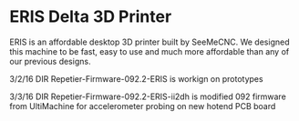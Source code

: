 ERIS Delta 3D Printer
================

ERIS is an affordable desktop 3D printer built by SeeMeCNC.  We designed this machine to be fast, easy to use and much more affordable than any of our previous designs.  


3/2/16
DIR Repetier-Firmware-092.2-ERIS is workign on prototypes

3/3/16
DIR Repetier-Firmware-092.2-ERIS-ii2dh is modified 092 firmware from UltiMachine for accelerometer probing on new hotend PCB board

